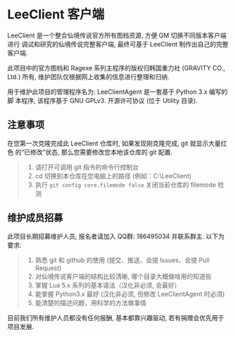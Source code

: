 LeeClient 客户端
======================

LeeClient 是一个整合仙境传说官方所有图档资源, 方便 GM 切换不同版本客户端进行
调试和研究的仙境传说完整客户端, 最终可基于 LeeClient 制作出自己的完整客户端.

此项目中的官方图档和 Ragexe 系列主程序的版权归韩国重力社 (GRAVITY CO., Ltd.)
所有, 维护团队仅根据网上收集的信息进行整理和归纳.

用于维护此项目的管理程序名为: LeeClientAgent 是一套基于 Python 3.x 编写的脚
本程序, 该程序基于 GNU GPLv3. 开源许可协议 (位于 Utility 目录).

注意事项
----------------------

在您第一次克隆完成此 LeeClient 仓库时, 如果发现刚克隆完成, git 就显示大量红色
的“已修改”状态, 那么您需要修改您本地该仓库的 git 配置.

> 1. 请打开可调用 git 指令的命令行控制台
> 2. cd 切换到本仓库在您电脑上的路径 (例如：C:\LeeClient)
> 3. 执行 `git config core.filemode false` 关闭当前仓库的 filemode 检测

维护成员招募
----------------------

此项目长期招募维护人员, 报名者请加入 QQ群: 186495034 并联系群主. 以下为要求:

> 1. 熟悉 git 和 github 的使用 (提交、推送、会提 Issues、会提 Pull Request)
> 2. 对仙境传说客户端的结构比较清晰, 哪个目录大概做啥用的知道些
> 3. 掌握 Lua 5.x 系列的基本语法（汉化非必须, 会最好）
> 4. 能掌握 Python3.x 最好 (汉化非必须, 但修改 LeeClientAgent 时必须)
> 5. 能清楚的描述问题，用科学的方法做事情

目前我们所有维护人员都没有任何报酬, 基本都靠兴趣驱动, 若有捐赠会优先用于项目发展.
